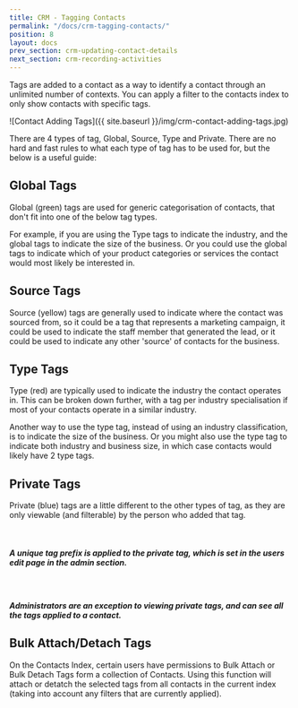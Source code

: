 ```yaml
---
title: CRM - Tagging Contacts
permalink: "/docs/crm-tagging-contacts/"
position: 8
layout: docs
prev_section: crm-updating-contact-details
next_section: crm-recording-activities
---
```


Tags are added to a contact as a way to identify a contact through an unlimited number of contexts. You can apply a filter to the contacts index to only show contacts with specific tags.

![Contact Adding Tags]({{ site.baseurl }}/img/crm-contact-adding-tags.jpg)

There are 4 types of tag, Global, Source, Type and Private. There are no hard and fast rules to what each type of tag has to be used for, but the below is a useful guide:

## Global Tags

Global (green) tags are used for generic categorisation of contacts, that don't fit into one of the below tag types.

For example, if you are using the Type tags to indicate the industry, and the global tags to indicate the size of the business. Or you could use the global tags to indicate which of your product categories or services the contact would most likely be interested in.

## Source Tags

Source (yellow) tags are generally used to indicate where the contact was sourced from, so it could be a tag that represents a marketing campaign, it could be used to indicate the staff member that generated the lead, or it could be used to indicate any other 'source' of contacts for the business.

## Type Tags

Type (red) are typically used to indicate the industry the contact operates in. This can be broken down further, with a tag per industry specialisation if most of your contacts operate in a similar industry.

Another way to use the type tag, instead of using an industry classification, is to indicate the size of the business. Or you might also use the type tag to indicate both industry and business size, in which case contacts would likely have 2 type tags.

## Private Tags

Private (blue) tags are a little different to the other types of tag, as they are only viewable (and filterable) by the person who added that tag.

<div class="note info">
  <span class="fa fa-star fa-lg">&nbsp;</span>
  <h5>A unique tag prefix is applied to the private tag, which is set in the users edit page in the admin section.</h5>
</div>

<div class="note info">
  <span class="fa fa-star fa-lg">&nbsp;</span>
  <h5>Administrators are an exception to viewing private tags, and can see all the tags applied to a contact.</h5>
</div>

## Bulk Attach/Detach Tags

On the Contacts Index, certain users have permissions to Bulk Attach or Bulk Detach Tags form a collection of Contacts. Using this function will attach or detatch the selected tags from all contacts in the current index (taking into account any filters that are currently applied).
